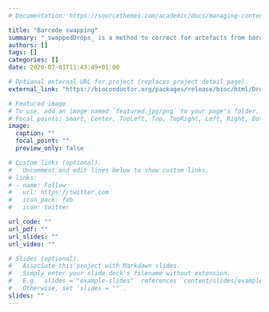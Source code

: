 ```yaml
---
# Documentation: https://sourcethemes.com/academic/docs/managing-content/

title: "Barcode swapping"
summary: "_swappedDrops_ is a method to correct for artefacts from barcode swapping in 10X single-cell RNA sequencing data. Written with Aaron Lun in the _DropletUtils_ package, which I now maintain."
authors: []
tags: []
categories: []
date: 2020-07-01T11:43:49+01:00

# Optional external URL for project (replaces project detail page).
external_link: "https://bioconductor.org/packages/release/bioc/html/DropletUtils.html"

# Featured image
# To use, add an image named `featured.jpg/png` to your page's folder.
# Focal points: Smart, Center, TopLeft, Top, TopRight, Left, Right, BottomLeft, Bottom, BottomRight.
image:
  caption: ""
  focal_point: ""
  preview_only: false

# Custom links (optional).
#   Uncomment and edit lines below to show custom links.
# links:
# - name: Follow
#   url: https://twitter.com
#   icon_pack: fab
#   icon: twitter

url_code: ""
url_pdf: ""
url_slides: ""
url_video: ""

# Slides (optional).
#   Associate this project with Markdown slides.
#   Simply enter your slide deck's filename without extension.
#   E.g. `slides = "example-slides"` references `content/slides/example-slides.md`.
#   Otherwise, set `slides = ""`.
slides: ""
---
```

